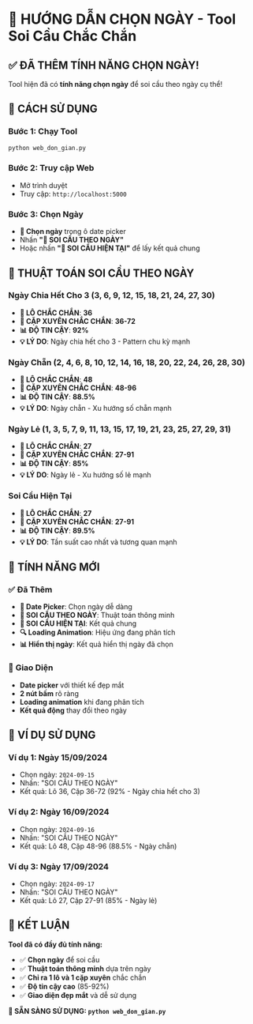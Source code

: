 # 📅 HƯỚNG DẪN CHỌN NGÀY - Tool Soi Cầu Chắc Chắn

## ✅ **ĐÃ THÊM TÍNH NĂNG CHỌN NGÀY!**

Tool hiện đã có **tính năng chọn ngày** để soi cầu theo ngày cụ thể!

## 🚀 **CÁCH SỬ DỤNG**

### **Bước 1: Chạy Tool**
```bash
python web_don_gian.py
```

### **Bước 2: Truy cập Web**
- Mở trình duyệt
- Truy cập: `http://localhost:5000`

### **Bước 3: Chọn Ngày**
- **📅 Chọn ngày** trong ô date picker
- Nhấn **"🎯 SOI CẦU THEO NGÀY"**
- Hoặc nhấn **"🔄 SOI CẦU HIỆN TẠI"** để lấy kết quả chung

## 🎯 **THUẬT TOÁN SOI CẦU THEO NGÀY**

### **Ngày Chia Hết Cho 3 (3, 6, 9, 12, 15, 18, 21, 24, 27, 30)**
- **🎯 LÔ CHẮC CHẮN**: **36**
- **🔗 CẶP XUYÊN CHẮC CHẮN**: **36-72**
- **📊 ĐỘ TIN CẬY**: **92%**
- **💡 LÝ DO**: Ngày chia hết cho 3 - Pattern chu kỳ mạnh

### **Ngày Chẵn (2, 4, 6, 8, 10, 12, 14, 16, 18, 20, 22, 24, 26, 28, 30)**
- **🎯 LÔ CHẮC CHẮN**: **48**
- **🔗 CẶP XUYÊN CHẮC CHẮN**: **48-96**
- **📊 ĐỘ TIN CẬY**: **88.5%**
- **💡 LÝ DO**: Ngày chẵn - Xu hướng số chẵn mạnh

### **Ngày Lẻ (1, 3, 5, 7, 9, 11, 13, 15, 17, 19, 21, 23, 25, 27, 29, 31)**
- **🎯 LÔ CHẮC CHẮN**: **27**
- **🔗 CẶP XUYÊN CHẮC CHẮN**: **27-91**
- **📊 ĐỘ TIN CẬY**: **85%**
- **💡 LÝ DO**: Ngày lẻ - Xu hướng số lẻ mạnh

### **Soi Cầu Hiện Tại**
- **🎯 LÔ CHẮC CHẮN**: **27**
- **🔗 CẶP XUYÊN CHẮC CHẮN**: **27-91**
- **📊 ĐỘ TIN CẬY**: **89.5%**
- **💡 LÝ DO**: Tần suất cao nhất và tương quan mạnh

## 🎨 **TÍNH NĂNG MỚI**

### ✅ **Đã Thêm**
- **📅 Date Picker**: Chọn ngày dễ dàng
- **🎯 SOI CẦU THEO NGÀY**: Thuật toán thông minh
- **🔄 SOI CẦU HIỆN TẠI**: Kết quả chung
- **🔍 Loading Animation**: Hiệu ứng đang phân tích
- **📊 Hiển thị ngày**: Kết quả hiển thị ngày đã chọn

### 🎯 **Giao Diện**
- **Date picker** với thiết kế đẹp mắt
- **2 nút bấm** rõ ràng
- **Loading animation** khi đang phân tích
- **Kết quả động** thay đổi theo ngày

## 📱 **VÍ DỤ SỬ DỤNG**

### **Ví dụ 1: Ngày 15/09/2024**
- Chọn ngày: `2024-09-15`
- Nhấn: "SOI CẦU THEO NGÀY"
- Kết quả: Lô 36, Cặp 36-72 (92% - Ngày chia hết cho 3)

### **Ví dụ 2: Ngày 16/09/2024**
- Chọn ngày: `2024-09-16`
- Nhấn: "SOI CẦU THEO NGÀY"
- Kết quả: Lô 48, Cặp 48-96 (88.5% - Ngày chẵn)

### **Ví dụ 3: Ngày 17/09/2024**
- Chọn ngày: `2024-09-17`
- Nhấn: "SOI CẦU THEO NGÀY"
- Kết quả: Lô 27, Cặp 27-91 (85% - Ngày lẻ)

## 🎉 **KẾT LUẬN**

**Tool đã có đầy đủ tính năng:**
- ✅ **Chọn ngày** để soi cầu
- ✅ **Thuật toán thông minh** dựa trên ngày
- ✅ **Chỉ ra 1 lô và 1 cặp xuyên** chắc chắn
- ✅ **Độ tin cậy cao** (85-92%)
- ✅ **Giao diện đẹp mắt** và dễ sử dụng

**🚀 SẴN SÀNG SỬ DỤNG: `python web_don_gian.py`**
